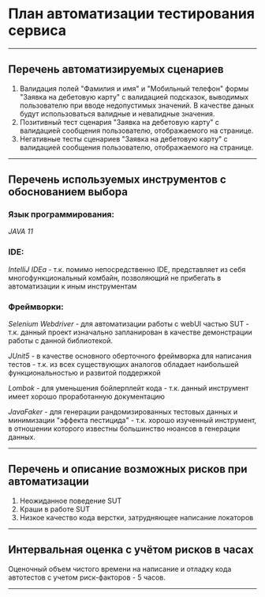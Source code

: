 # План автоматизации тестирования сервиса

---

## Перечень автоматизируемых сценариев
1. Валидация полей "Фамилия и имя" и "Мобильный телефон" формы "Заявка на дебетовую карту" с валидацией подсказок, выводимых пользователю при вводе недопустимых значений. В качестве даных будут использоваться валидные и невалидные значения.
1. Позитивный тест сценария "Заявка на дебетовую карту" с валидацией сообщения пользователю, отображаемого на странице.
1. Негативные тесты сценариев "Заявка на дебетовую карту" с валидацией сообщения пользователю, отображаемого на странице.

---


## Перечень используемых инструментов с обоснованием выбора
### Язык программирования:
*JAVA 11* 
### IDE:
*IntelliJ IDEa* - т.к. помимо непосредственно IDE, представляет из себя многофункциональный комбайн, позволяющий не прибегать в автоматизации к иным инструментам
### Фреймворки:
*Selenium Webdriver* - для автоматизации работы с webUI частью SUT - т.к. данный проект изначально запланирован в качестве демонстрации работы с данной библиотекой.

*JUnit5* - в качестве основного оберточного фреймворка для написания тестов - т.к. из всех существующих аналогов обладает наибольшей функциональностью и развитой поддержкой

*Lombok* - для уменьшения бойлерплейт кода - т.к. данный инструмент имеет хорошо проработанную документацию

*JavaFaker* - для генерации рандомизированных тестовых данных и минимизации "эффекта пестицида" - т.к. хорошо изученный инструмент, в отношении которого известны большинство нюансов в генерации данных.

---

## Перечень и описание возможных рисков при автоматизации
1. Неожиданное поведение SUT
1. Краши в работе SUT
1. Низкое качество кода верстки, затрудняющее написание локаторов

---

## Интервальная оценка с учётом рисков в часах
Оценочный объем чистого времени на написание и отладку кода автотестов с учетом риск-факторов - 5 часов.

---


